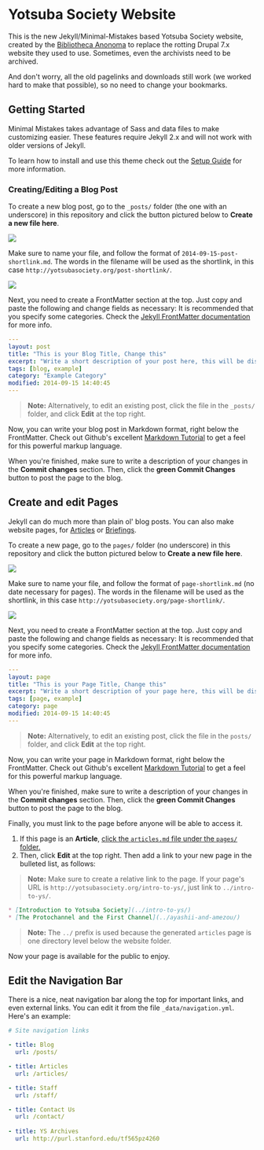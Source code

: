 # Yotsuba Society Website

This is the new Jekyll/Minimal-Mistakes based Yotsuba Society website, created by the [Bibliotheca Anonoma](http://github.com/bibanon/bibanon/wiki) to replace the rotting Drupal 7.x website they used to use. Sometimes, even the archivists need to be archived.

And don't worry, all the old pagelinks and downloads still work (we worked hard to make that possible), so no need to change your bookmarks.

## Getting Started

Minimal Mistakes takes advantage of Sass and data files to make customizing easier. These features require Jekyll 2.x and will not work with older versions of Jekyll.

To learn how to install and use this theme check out the [Setup Guide](http://mmistakes.github.io/minimal-mistakes/theme-setup/) for more information.

### Creating/Editing a Blog Post

To create a new blog post, go to the `_posts/` folder (the one with an underscore) in this repository and click the button pictured below to **Create a new file here**. 

![](https://camo.githubusercontent.com/8fdc501d6746c307ada3d168e5db7b8d1b12cd75/687474703a2f2f636c2e6c792f4c4c65302f6e65772d66696c652e6a7067)

Make sure to name your file, and follow the format of `2014-09-15-post-shortlink.md`. The words in the filename will be used as the shortlink, in this case `http://yotsubasociety.org/post-shortlink/`.

![](https://camo.githubusercontent.com/f4b2aa2358596bdaa11543d51c055da68927707a/687474703a2f2f636c2e6c792f4b77654c2f6e65772d66696c652d656469746f722e706e67)

Next, you need to create a FrontMatter section at the top. Just copy and paste the following and change fields as necessary: It is recommended that you specify some categories. Check the [Jekyll FrontMatter documentation](http://jekyllrb.com/docs/frontmatter/) for more info.

```yaml
---
layout: post
title: "This is your Blog Title, Change this"
excerpt: "Write a short description of your post here, this will be displayed as a preview."
tags: [blog, example]
category: "Example Category"
modified: 2014-09-15 14:40:45
---
```

> **Note:** Alternatively, to edit an existing post, click the file in the `_posts/` folder, and click **Edit** at the top right.

Now, you can write your blog post in Markdown format, right below the FrontMatter. Check out Github's excellent [Markdown Tutorial](https://help.github.com/articles/markdown-basics/) to get a feel for this powerful markup language. 

When you're finished, make sure to write a description of your changes in the **Commit changes** section. Then, click the **green Commit Changes** button to post the page to the blog.

## Create and edit Pages

Jekyll can do much more than plain ol' blog posts. You can also make website pages, for [Articles](http://yotsubasociety.github.io/articles/) or [Briefings](http://yotsubasociety.github.io/briefings/).

To create a new page, go to the `pages/` folder (no underscore) in this repository and click the button pictured below to **Create a new file here**.

![](https://camo.githubusercontent.com/8fdc501d6746c307ada3d168e5db7b8d1b12cd75/687474703a2f2f636c2e6c792f4c4c65302f6e65772d66696c652e6a7067)

Make sure to name your file, and follow the format of `page-shortlink.md` (no date necessary for pages). The words in the filename will be used as the shortlink, in this case `http://yotsubasociety.org/page-shortlink/`.

![](https://camo.githubusercontent.com/f4b2aa2358596bdaa11543d51c055da68927707a/687474703a2f2f636c2e6c792f4b77654c2f6e65772d66696c652d656469746f722e706e67)

Next, you need to create a FrontMatter section at the top. Just copy and paste the following and change fields as necessary: It is recommended that you specify some categories. Check the [Jekyll FrontMatter documentation](http://jekyllrb.com/docs/frontmatter/) for more info.

```yaml
---
layout: page
title: "This is your Page Title, Change this"
excerpt: "Write a short description of your page here, this will be displayed as a preview."
tags: [page, example]
category: page
modified: 2014-09-15 14:40:45
---
```

> **Note:** Alternatively, to edit an existing post, click the file in the `posts/` folder, and click **Edit** at the top right.

Now, you can write your page in Markdown format, right below the FrontMatter. Check out Github's excellent [Markdown Tutorial](https://help.github.com/articles/markdown-basics/) to get a feel for this powerful markup language. 

When you're finished, make sure to write a description of your changes in the **Commit changes** section. Then, click the **green Commit Changes** button to post the page to the blog.

Finally, you must link to the page before anyone will be able to access it. 

1. If this page is an **Article**, [click the `articles.md` file under the `pages/` folder.](https://github.com/yotsubasociety/yotsubasociety.github.io/blob/master/pages/articles.md)
2. Then, click **Edit** at the top right. Then add a link to your new page in the bulleted list, as follows:

> **Note:** Make sure to create a relative link to the page. If your page's URL is `http://yotsubasociety.org/intro-to-ys/`, just link to `../intro-to-ys/`.

```markdown
* [Introduction to Yotsuba Society](../intro-to-ys/)
* [The Protochannel and the First Channel](../ayashii-and-amezou/)
```

> **Note:** The `../` prefix is used because the generated `articles` page is one directory level below the website folder.

Now your page is available for the public to enjoy.

## Edit the Navigation Bar

There is a nice, neat navigation bar along the top for important links, and even external links. You can edit it from the file `_data/navigation.yml`. Here's an example:

```yaml
# Site navigation links

- title: Blog
  url: /posts/

- title: Articles
  url: /articles/

- title: Staff
  url: /staff/

- title: Contact Us
  url: /contact/
  
- title: YS Archives
  url: http://purl.stanford.edu/tf565pz4260
```